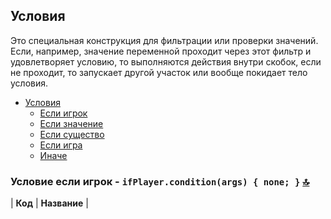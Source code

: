 ## Условия
Это специальная конструкция для фильтрации или проверки значений. Если, например, значение переменной проходит через этот фильтр и удовлетворяет условию, то выполняются действия внутри скобок, если не проходит, то запускает другой участок или вообще покидает тело условия.

   - [Условия](conditions.md)
     - [Если игрок](#)
     - [Если значение](#)
     - [Если существо](#)
     - [Если игра](#)
     - [Иначе](#)

### Условие если игрок - **`ifPlayer.condition(args) { none; }`** [🔝](#условия)
| **Код** | **Название** |
